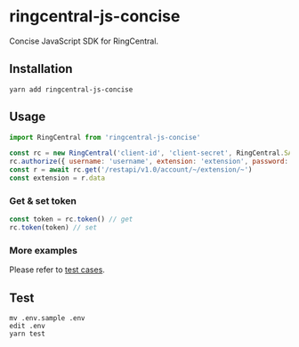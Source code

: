 # ringcentral-js-concise

Concise JavaScript SDK for RingCentral.


## Installation

```
yarn add ringcentral-js-concise
```


## Usage

```js
import RingCentral from 'ringcentral-js-concise'

const rc = new RingCentral('client-id', 'client-secret', RingCentral.SANDBOX_SERVER)
rc.authorize({ username: 'username', extension: 'extension', password: 'password' })
const r = await rc.get('/restapi/v1.0/account/~/extension/~')
const extension = r.data
```


### Get & set token

```js
const token = rc.token() // get
rc.token(token) // set
```


### More examples

Please refer to [test cases](/test).


## Test

```
mv .env.sample .env
edit .env
yarn test
```
